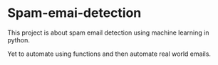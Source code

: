 # Spam-emai-detection
This project is about spam email detection using machine learning in python. 

Yet to automate using functions and then automate real world emails.
